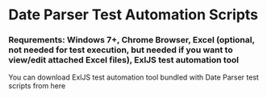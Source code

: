 # Date Parser Test Automation Scripts

### Requrements: Windows 7+, Chrome Browser, Excel (optional, not needed for test execution, but needed if you want to view/edit attached Excel files), ExlJS test automation tool

You can download ExlJS test automation tool bundled with Date Parser test scripts from here



